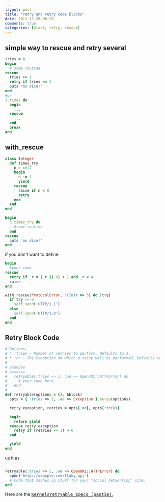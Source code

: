 ```yaml
---
layout: post
title: "retry and retry code blocks"
date: 2011-12-26 06:20
comments: true
categories: [block, retry, rescue]
---
```

## simple way to rescue and retry several
```ruby
tries = 0
begin
  # some routine
rescue
  tries += 1
  retry if tries <= 3
  puts "no dice!"
end
#or
3.times do
  begin
    ...
  rescue
    ...
  end
  break
end
```

## with_rescue

```ruby
class Integer
  def times_try
    n = self
    begin
      n -= 1
      yield
    rescue
      raise if n < 0
      retry
    end
  end
end

begin
  3.times_try do
    #some routine
  end
rescue
  puts 'no dice!'
end

```

if you don't want to define

```ruby
begin
  #your code
rescue
  retry if _r = (_r || 0) + 1 and _r < 4
  raise
end
```

```ruby
with_rescue(ProtocolError, :limit => 5) do |try|
  if try == 0
    self.send('HTTP/1.1')
  else
    self.send('HTTP/1.0')
  end
end
```

## Retry Block Code

```ruby
# Options:
# * :tries - Number of retries to perform. Defaults to 1.
# * :on - The Exception on which a retry will be performed. Defaults to Exception, which retries on any Exception.
#
# Example
# =======
#   retryable(:tries => 1, :on => OpenURI::HTTPError) do
#     # your code here
#   end
#
def retryable(options = {}, &block)
  opts = { :tries => 1, :on => Exception }.merge(options)

  retry_exception, retries = opts[:on], opts[:tries]

  begin
    return yield
  rescue retry_exception
    retry if (retries -= 1) > 0
  end

  yield
end
```

us it as

```ruby

retryable(:tries => 5, :on => OpenURI::HTTPError) do
  open('http://example.com/flaky_api')
  # Code that mashes up stuff for your "social networking" site.
end
```

Here are the <tt>[Kernel#retryable specs (pastie)](http://pastie.caboo.se/138570)</tt>[.](http://blog.codefront.net/2008/01/14/retrying-code-blocks-in-ruby-on-exceptions-whatever/)

